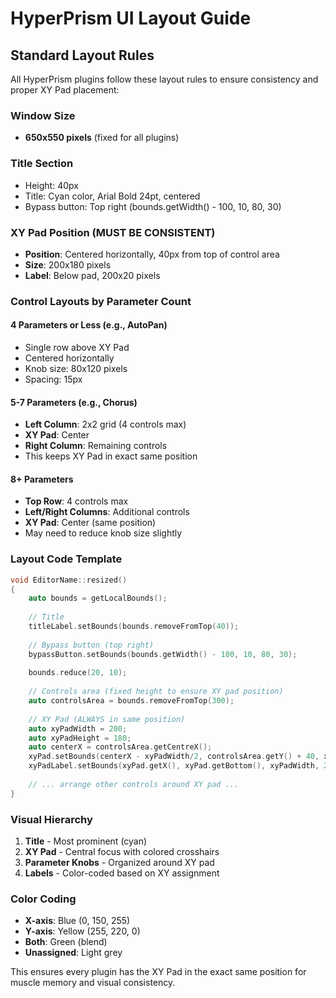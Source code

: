 # HyperPrism UI Layout Guide

## Standard Layout Rules

All HyperPrism plugins follow these layout rules to ensure consistency and proper XY Pad placement:

### Window Size
- **650x550 pixels** (fixed for all plugins)

### Title Section
- Height: 40px
- Title: Cyan color, Arial Bold 24pt, centered
- Bypass button: Top right (bounds.getWidth() - 100, 10, 80, 30)

### XY Pad Position (MUST BE CONSISTENT)
- **Position**: Centered horizontally, 40px from top of control area
- **Size**: 200x180 pixels
- **Label**: Below pad, 200x20 pixels

### Control Layouts by Parameter Count

#### 4 Parameters or Less (e.g., AutoPan)
- Single row above XY Pad
- Centered horizontally
- Knob size: 80x120 pixels
- Spacing: 15px

#### 5-7 Parameters (e.g., Chorus)
- **Left Column**: 2x2 grid (4 controls max)
- **XY Pad**: Center
- **Right Column**: Remaining controls
- This keeps XY Pad in exact same position

#### 8+ Parameters
- **Top Row**: 4 controls max
- **Left/Right Columns**: Additional controls
- **XY Pad**: Center (same position)
- May need to reduce knob size slightly

### Layout Code Template
```cpp
void EditorName::resized()
{
    auto bounds = getLocalBounds();
    
    // Title
    titleLabel.setBounds(bounds.removeFromTop(40));
    
    // Bypass button (top right)
    bypassButton.setBounds(bounds.getWidth() - 100, 10, 80, 30);
    
    bounds.reduce(20, 10);
    
    // Controls area (fixed height to ensure XY pad position)
    auto controlsArea = bounds.removeFromTop(300);
    
    // XY Pad (ALWAYS in same position)
    auto xyPadWidth = 200;
    auto xyPadHeight = 180;
    auto centerX = controlsArea.getCentreX();
    xyPad.setBounds(centerX - xyPadWidth/2, controlsArea.getY() + 40, xyPadWidth, xyPadHeight);
    xyPadLabel.setBounds(xyPad.getX(), xyPad.getBottom(), xyPadWidth, 20);
    
    // ... arrange other controls around XY pad ...
}
```

### Visual Hierarchy
1. **Title** - Most prominent (cyan)
2. **XY Pad** - Central focus with colored crosshairs
3. **Parameter Knobs** - Organized around XY pad
4. **Labels** - Color-coded based on XY assignment

### Color Coding
- **X-axis**: Blue (0, 150, 255)
- **Y-axis**: Yellow (255, 220, 0)
- **Both**: Green (blend)
- **Unassigned**: Light grey

This ensures every plugin has the XY Pad in the exact same position for muscle memory and visual consistency.